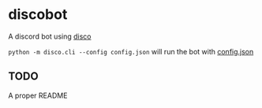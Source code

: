 # discobot

A discord bot using [disco](https://github.com/b1naryth1ef/disco)

`python -m disco.cli --config config.json` will run the bot with [config.json](https://github.com/aamlima/discobot/blob/master/config.json)

## TODO
A proper README

